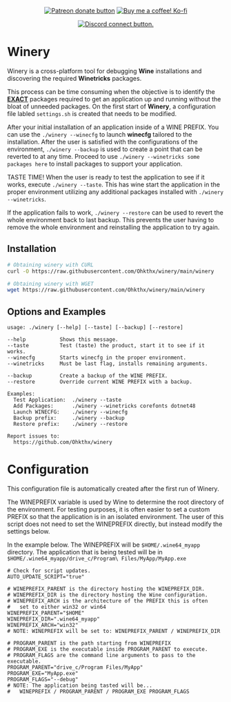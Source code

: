 <p align="center">
    <a href="https://patreon.com/ohkthx" title="Donate to this project using Patreon">
        <img src="https://img.shields.io/badge/patreon-donate-red.svg?style=for-the-badge&logo=patreon"
            alt="Patreon donate button"></a>
    <a href="https://ko-fi.com/G2G0J79MY" title="Donate to this project using Ko-fi">
        <img src="https://img.shields.io/badge/kofi-donate-ffffff.svg?style=for-the-badge&logo=kofi"
            alt="Buy me a coffee! Ko-fi"></a>
</p>
<p align="center">
    <a href="https://discord.gg/HP3fGNtzfs" title="Connect to the community!">
        <img src="https://img.shields.io/badge/discord-accept%20invite-7289da.svg?style=for-the-badge&logo=discord"
            alt="Discord connect button."></a>
</p>

# Winery
Winery is a cross-platform tool for debugging **Wine** installations and discovering the required **Winetricks** packages.

This process can be time consuming when the objective is to identify the <ins>**EXACT**</ins> packages required to get an application up and running without the bloat of unneeded packages. On the first start of **Winery**, a configuration file labled `settings.sh` is created that needs to be modified.

After your initial installation of an application inside of a WINE PREFIX. You can use the `./winery --winecfg` to launch **winecfg** tailored to the installation. After the user is satisfied with the configurations of the environment, `./winery --backup` is used to create a point that can be reverted to at any time. Proceed to use `./winery --winetricks some packages here` to install packages to support your application. 

TASTE TIME! When the user is ready to test the application to see if it works, execute `./winery --taste`. This has wine start the application in the proper environment utilizing any additional packages installed with `./winery --winetricks`. 

If the application fails to work, `./winery --restore` can be used to revert the whole environment back to last backup. This prevents the user having to remove the whole environment and reinstalling the application to try again.

## Installation
```bash
# Obtaining winery with CURL
curl -O https://raw.githubusercontent.com/Ohkthx/winery/main/winery

# Obtaining winery with WGET
wget https://raw.githubusercontent.com/Ohkthx/winery/main/winery
```

## Options and Examples
```
usage: ./winery [--help] [--taste] [--backup] [--restore]

--help           Shows this message.
--taste          Test (taste) the product, start it to see if it works.
--winecfg        Starts winecfg in the proper environment.
--winetricks     Must be last flag, installs remaining arguments.

--backup         Create a backup of the WINE PREFIX.
--restore        Override current WINE PREFIX with a backup.

Examples:
  Test Application:  ./winery --taste
  Add Packages:      ./winery --winetricks corefonts dotnet48
  Launch WINECFG:    ./winery --winecfg
  Backup prefix:     ./winery --backup
  Restore prefix:    ./winery --restore

Report issues to:
  https://github.com/Ohkthx/winery
```

# Configuration

This configuration file is automatically created after the first run of Winery.

The WINEPREFIX variable is used by Wine to determine the root directory of the environment. For testing purposes, it is often easier to set a custom PREFIX so that the application is in an isolated environment. The user of this script does not need to set the WINEPREFIX directly, but instead modify the settings below.

In the example below. The WINEPREFIX will be `$HOME/.wine64_myapp` directory. The application that is being tested will be in `$HOME/.wine64_myapp/drive_c/Program\ Files/MyApp/MyApp.exe`

```
# Check for script updates.
AUTO_UPDATE_SCRIPT="true"

# WINEPREFIX_PARENT is the directory hosting the WINEPREFIX_DIR.
# WINEPREFIX_DIR is the directory hosting the Wine configuration.
# WINEPREFIX_ARCH is the architecture of the PREFIX this is often
#   set to either win32 or win64
WINEPREFIX_PARENT="$HOME"
WINEPREFIX_DIR=".wine64_myapp"
WINEPREFIX_ARCH="win32"
# NOTE: WINEPREFIX will be set to: WINEPREFIX_PARENT / WINEPREFIX_DIR

# PROGRAM_PARENT is the path starting from WINEPREFIX
# PROGRAM_EXE is the executable inside PROGRAM_PARENT to execute.
# PROGRAM_FLAGS are the command line arguments to pass to the executable.
PROGRAM_PARENT="drive_c/Program Files/MyApp"
PROGRAM_EXE="MyApp.exe"
PROGRAM_FLAGS="--debug"
# NOTE: The application being tasted will be...
#   WINEPREFIX / PROGRAM_PARENT / PROGRAM_EXE PROGRAM_FLAGS
```
